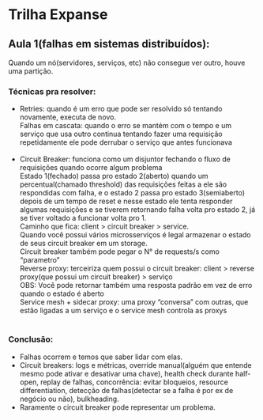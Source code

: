 # Trilha Expanse
## Aula 1(falhas em sistemas distribuídos):
Quando um nó(servidores, serviços, etc) não consegue ver outro, houve uma partição.

### Técnicas pra resolver:
- Retries: quando é um erro que pode ser resolvido só tentando novamente, executa de novo. <br />
Falhas em cascata: quando o erro se mantém com o tempo e um serviço que usa outro continua tentando fazer uma requisição repetidamente ele pode derrubar o serviço que antes funcionava <br /><br />
- Circuit Breaker: funciona como um disjuntor fechando o fluxo de requisições quando ocorre algum problema<br />
Estado 1(fechado) passa pro estado 2(aberto) quando um percentual(chamado threshold) das requisições feitas a ele são respondidas com falha, e o estado 2 passa pro estado 3(semiaberto) depois de um tempo de reset e nesse estado ele tenta responder algumas requisições e se tiverem retornando falha volta pro estado 2, já se tiver voltado a funcionar volta pro 1. <br />
Caminho que fica: client > circuit breaker > service. <br />
Quando você possui vários microsserviços é legal armazenar o estado de seus circuit breaker em um storage. <br />
Circuit breaker também pode pegar o N° de requests/s como “parametro”<br />
Reverse proxy: terceiriza quem possui o circuit breaker:
client > reverse proxy(que possui um circuit breaker) > serviço<br />
OBS: Você pode retornar também uma resposta padrão em vez de erro quando o estado é aberto<br />
Service mesh + sidecar proxy: uma proxy “conversa” com outras, que estão ligadas a um serviço e o service mesh controla as proxys
<br /><br />
### Conclusão:
- Falhas ocorrem e temos que saber lidar com elas. <br />
- Circuit breakers: logs e métricas, override manual(alguém que entende mesmo pode ativar e desativar uma chave), health check durante half-open, replay de falhas, concorrência: evitar bloqueios, resource differentiation, detecção de falhas(detectar se a falha é por ex de negócio ou não), bulkheading. <br />
- Raramente o circuit breaker pode representar um problema.
